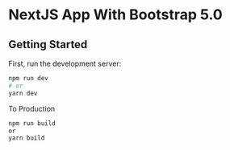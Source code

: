 # NextJS App With Bootstrap 5.0

## Getting Started

First, run the development server:

```bash
npm run dev
# or
yarn dev
```
To Production 

```bash
npm run build
or
yarn build
```


